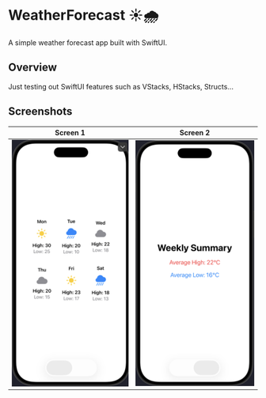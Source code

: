 # WeatherForecast ☀️🌧️

A simple weather forecast app built with SwiftUI.

## Overview
Just testing out SwiftUI features such as VStacks, HStacks, Structs...

## Screenshots
| Screen 1 | Screen 2|
|-------------|------------|
| ![Light](./screenshots/ss.png) | ![Dark](./screenshots/ss2.png) |



